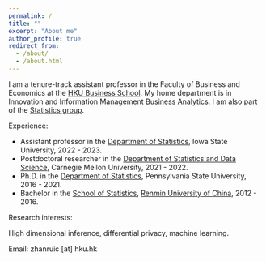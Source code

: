 ```yaml
---
permalink: /
title: ""
excerpt: "About me"
author_profile: true
redirect_from: 
  - /about/
  - /about.html
---
```




I am a tenure-track assistant professor in the Faculty of Business and Economics at the [HKU Business School](https://www.hkubs.hku.hk/glocal/). My home department is in Innovation and Information Management [Business Analytics](https://www.hkubs.hku.hk/people/zhanrui-cai/). I am also part of the [Statistics group](https://hkubs-stat.github.io/).

Experience:

- Assistant professor in the [Department of Statistics](https://www.stat.iastate.edu/), Iowa State University, 2022 - 2023. 
- Postdoctoral researcher in the  [Department of Statistics and Data Science](http://stat.cmu.edu/), Carnegie Mellon University, 2021 - 2022.
- Ph.D. in the [Department of Statistics](https://science.psu.edu/stat), Pennsylvania State University, 2016 - 2021.
- Bachelor in the [School of Statistics](http://stat.ruc.edu.cn/), [Renmin University of China](https://www.ruc.edu.cn/), 2012 - 2016.

Research interests:

High dimensional inference, differential privacy, machine learning.

Email: zhanruic [at] hku.hk


